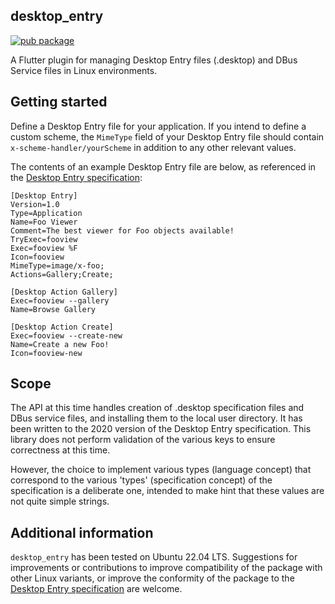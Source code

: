 <!--
This README describes the package. If you publish this package to pub.dev,
this README's contents appear on the landing page for your package.

For information about how to write a good package README, see the guide for
[writing package pages](https://dart.dev/guides/libraries/writing-package-pages).

For general information about developing packages, see the Dart guide for
[creating packages](https://dart.dev/guides/libraries/create-library-packages)
and the Flutter guide for
[developing packages and plugins](https://flutter.dev/developing-packages).
-->

## desktop_entry

[![pub package](https://img.shields.io/pub/v/desktop_entry.svg)](https://pub.dev/packages/desktop_entry)

A Flutter plugin for managing Desktop Entry files (.desktop) and DBus Service files in Linux 
environments.

## Getting started

Define a Desktop Entry file for your application. If you intend to define a custom scheme, the `MimeType` field of your 
Desktop Entry file should contain `x-scheme-handler/yourScheme` in addition to any other relevant values. 

The contents of an example Desktop Entry file are below, as referenced in the 
[Desktop Entry specification](https://specifications.freedesktop.org/desktop-entry-spec/desktop-entry-spec-latest.html):

```
[Desktop Entry]
Version=1.0
Type=Application
Name=Foo Viewer
Comment=The best viewer for Foo objects available!
TryExec=fooview
Exec=fooview %F
Icon=fooview
MimeType=image/x-foo;
Actions=Gallery;Create;

[Desktop Action Gallery]
Exec=fooview --gallery
Name=Browse Gallery

[Desktop Action Create]
Exec=fooview --create-new
Name=Create a new Foo!
Icon=fooview-new
```

## Scope

The API at this time handles creation of .desktop specification files and DBus service files, and
installing them to the local user directory. It has been written to the 2020 version of the Desktop 
Entry specification. This library does not perform validation of the various keys to ensure 
correctness at this time. 

However, the choice to implement various types (language concept) that 
correspond to the various 'types' (specification concept) of the specification is a deliberate one, 
intended to make hint that these values are not quite simple strings.


## Additional information

`desktop_entry` has been tested on Ubuntu 22.04 LTS. Suggestions for improvements or contributions to improve 
compatibility of the package with other Linux variants, or improve the conformity of the package to the 
[Desktop Entry specification](https://specifications.freedesktop.org/desktop-entry-spec/desktop-entry-spec-latest.html) 
are welcome.